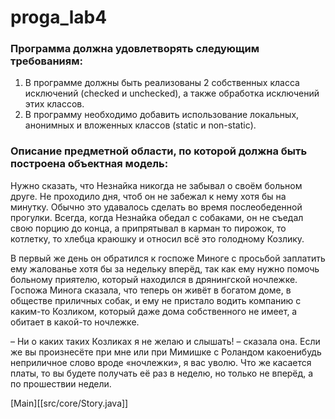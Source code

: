 # proga_lab4
### Программа должна удовлетворять следующим требованиям:
1. В программе должны быть реализованы 2 собственных класса исключений (checked и unchecked), а также обработка исключений этих классов.
2. В программу необходимо добавить использование локальных, анонимных и вложенных классов (static и non-static).
### Описание предметной области, по которой должна быть построена объектная модель:
Нужно сказать, что Незнайка никогда не забывал о своём больном друге. Не проходило дня, чтоб он не забежал к нему хотя бы на минутку. Обычно это удавалось сделать во время послеобеденной прогулки. Всегда, когда Незнайка обедал с собаками, он не съедал свою порцию до конца, а припрятывал в карман то пирожок, то котлетку, то хлебца краюшку и относил всё это голодному Козлику.

В первый же день он обратился к госпоже Миноге с просьбой заплатить ему жалованье хотя бы за недельку вперёд, так как ему нужно помочь больному приятелю, который находился в дрянингской ночлежке. Госпожа Минога сказала, что теперь он живёт в богатом доме, в обществе приличных собак, и ему не пристало водить компанию с каким-то Козликом, который даже дома собственного не имеет, а обитает в какой-то ночлежке.

– Ни о каких таких Козликах я не желаю и слышать! – сказала она. Если же вы произнесёте при мне или при Мимишке с Роландом какоенибудь неприличное слово вроде «ночлежки», я вас уволю. Что же касается платы, то вы будете получать её раз в неделю, но только не вперёд, а по прошествии недели.

[Main][[src/core/Story.java]]
